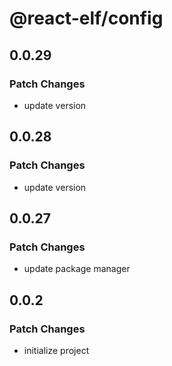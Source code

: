 # @react-elf/config

## 0.0.29

### Patch Changes

- update version

## 0.0.28

### Patch Changes

- update version

## 0.0.27

### Patch Changes

- update package manager

## 0.0.2

### Patch Changes

- initialize project
